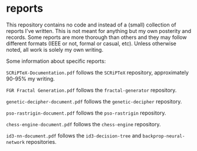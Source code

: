 # reports

This repository contains no code and instead of a (small) collection of reports I've written. This is not meant for anything but my own posterity and records. Some reports are more thorough than others and they may follow different formats (IEEE or not, formal or casual, etc). Unless otherwise noted, all work is solely my own writing.

Some information about specific reports:

`SCRiPTeX-Documentation.pdf` follows the `SCRiPTeX` repository, approximately 90-95% my writing.

`FGR Fractal Generation.pdf` follows the `fractal-generator` repository.

`genetic-decipher-document.pdf` follows the `genetic-decipher` repository.

`pso-rastrigin-document.pdf` follows the `pso-rastrigin` repository.

`chess-engine-document.pdf` follows the `chess-engine` repository.

`id3-nn-document.pdf` follows the `id3-decision-tree` and `backprop-neural-network` repositories.
